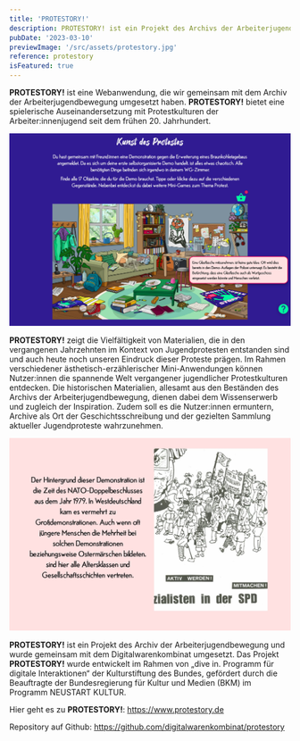 ```yaml
---
title: 'PROTESTORY!'
description: PROTESTORY! ist ein Projekt des Archivs der Arbeiterjugendbewegung und wurde gemeinsam mit uns umgesetzt. Als Webanwendung bietet PROTESTORY! eine spielerische Auseinandersetzung mit Protestkulturen der Arbeiter:innenjugend seit dem frühen 20. Jahrhundert und macht eine Vielzahl von Materialien, die im Kontext von Jugendprotesten entstanden sind, erlebbar.
pubDate: '2023-03-10'
previewImage: '/src/assets/protestory.jpg'
reference: protestory
isFeatured: true
---
```


**PROTESTORY!** ist eine Webanwendung, die wir gemeinsam mit dem Archiv der Arbeiterjugendbewegung umgesetzt haben. **PROTESTORY!** bietet eine spielerische Auseinandersetzung mit Protestkulturen der Arbeiter:innenjugend seit dem frühen 20. Jahrhundert.

![Protestory](../../assets/protestory1.jpg)

**PROTESTORY!** zeigt die Vielfältigkeit von Materialien, die in den vergangenen Jahrzehnten im Kontext von Jugendprotesten entstanden sind und auch heute noch unseren Eindruck dieser Proteste prägen. Im Rahmen verschiedener ästhetisch-erzählerischer Mini-Anwendungen können Nutzer:innen die spannende Welt vergangener jugendlicher Protestkulturen entdecken. Die historischen Materialien, allesamt aus den Beständen des Archivs der Arbeiterjugendbewegung, dienen dabei dem Wissenserwerb und zugleich der Inspiration. Zudem soll es die Nutzer:innen ermuntern, Archive als Ort der Geschichtsschreibung und der gezielten Sammlung aktueller Jugendproteste wahrzunehmen.

![Protestory](../../assets/protestory2.jpg)

**PROTESTORY!** ist ein Projekt des Archiv der Arbeiterjugendbewegung und wurde gemeinsam mit dem Digitalwarenkombinat umgesetzt. Das Projekt **PROTESTORY!** wurde entwickelt im Rahmen von „dive in. Programm für digitale Interaktionen“ der Kulturstiftung des Bundes, gefördert durch die Beauftragte der Bundesregierung für Kultur und Medien (BKM) im Programm NEUSTART KULTUR.

Hier geht es zu **PROTESTORY!**: https://www.protestory.de

Repository auf Github: https://github.com/digitalwarenkombinat/protestory
